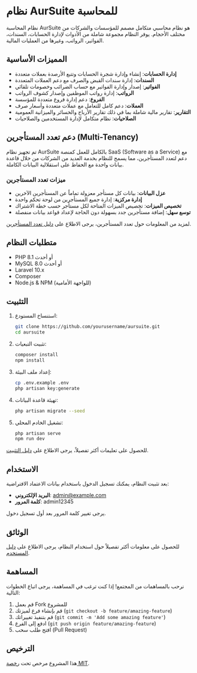 # نظام AurSuite للمحاسبة

نظام المحاسبة AurSuite هو نظام محاسبي متكامل مصمم للمؤسسات والشركات من مختلف الأحجام. يوفر النظام مجموعة شاملة من الأدوات لإدارة الحسابات، السندات، الفواتير، الرواتب، وغيرها من العمليات المالية.

## المميزات الأساسية

- **إدارة الحسابات**: إنشاء وإدارة شجرة الحسابات وتتبع الأرصدة بعملات متعددة
- **السندات**: إدارة سندات القبض والصرف مع دعم العملات المتعددة
- **الفواتير**: إصدار وإدارة الفواتير مع حساب الضرائب وخصومات تلقائي
- **الرواتب**: إدارة رواتب الموظفين وإصدار كشوف الرواتب
- **الفروع**: دعم إدارة فروع متعددة للمؤسسة
- **العملات**: دعم كامل للتعامل مع عملات متعددة وأسعار صرف
- **التقارير**: تقارير مالية شاملة بما في ذلك تقارير الأرباح والخسائر والميزانية العمومية
- **الصلاحيات**: نظام متكامل لإدارة المستخدمين والصلاحيات

## دعم تعدد المستأجرين (Multi-Tenancy)

تم تجهيز نظام AurSuite بالكامل للعمل كمنصة SaaS (Software as a Service) مع دعم لتعدد المستأجرين، مما يسمح للنظام بخدمة العديد من الشركات من خلال قاعدة بيانات واحدة مع الحفاظ على استقلالية البيانات الكاملة.

### ميزات تعدد المستأجرين

- **عزل البيانات**: بيانات كل مستأجر معزولة تماماً عن المستأجرين الآخرين
- **إدارة مركزية**: إدارة جميع المستأجرين من لوحة تحكم واحدة
- **تخصيص الميزات**: تخصيص الميزات المتاحة لكل مستأجر حسب خطة الاشتراك
- **توسع سهل**: إضافة مستأجرين جدد بسهولة دون الحاجة لإعداد قواعد بيانات منفصلة

لمزيد من المعلومات حول تعدد المستأجرين، يرجى الاطلاع على [دليل تعدد المستأجرين](MULTI_TENANCY.md).

## متطلبات النظام

- PHP 8.1 أو أحدث
- MySQL 8.0 أو أحدث
- Laravel 10.x
- Composer
- Node.js & NPM (للواجهة الأمامية)

## التثبيت

1. استنساخ المستودع:
   ```bash
   git clone https://github.com/yourusername/aursuite.git
   cd aursuite
   ```

2. تثبيت التبعيات:
   ```bash
   composer install
   npm install
   ```

3. إعداد ملف البيئة:
   ```bash
   cp .env.example .env
   php artisan key:generate
   ```

4. تهيئة قاعدة البيانات:
   ```bash
   php artisan migrate --seed
   ```

5. تشغيل الخادم المحلي:
   ```bash
   php artisan serve
   npm run dev
   ```

للحصول على تعليمات أكثر تفصيلاً، يرجى الاطلاع على [دليل التثبيت](INSTALL.md).

## الاستخدام

بعد تثبيت النظام، يمكنك تسجيل الدخول باستخدام بيانات الاعتماد الافتراضية:

- **البريد الإلكتروني**: admin@example.com
- **كلمة المرور**: admin12345

يرجى تغيير كلمة المرور بعد أول تسجيل دخول.

## الوثائق

للحصول على معلومات أكثر تفصيلاً حول استخدام النظام، يرجى الاطلاع على [دليل المستخدم](USER_GUIDE.md).

## المساهمة

نرحب بالمساهمات من المجتمع! إذا كنت ترغب في المساهمة، يرجى اتباع الخطوات التالية:

1. قم بعمل Fork للمشروع
2. قم بإنشاء فرع لميزتك (`git checkout -b feature/amazing-feature`)
3. قم بتنفيذ تغييراتك (`git commit -m 'Add some amazing feature'`)
4. ادفع إلى الفرع (`git push origin feature/amazing-feature`)
5. افتح طلب سحب (Pull Request)

## الترخيص

هذا المشروع مرخص تحت [رخصة MIT](LICENSE).
